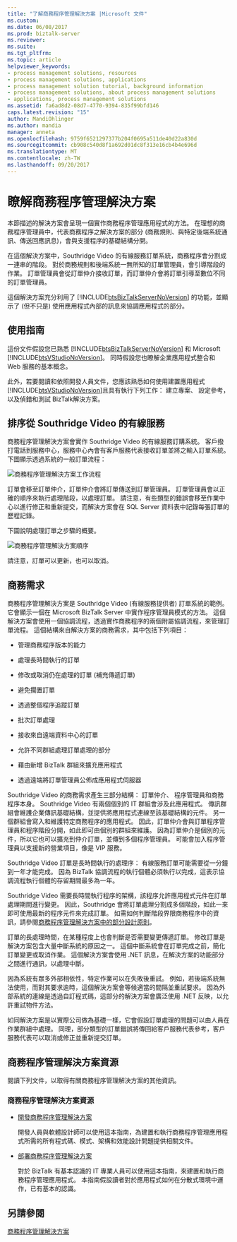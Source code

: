 ```yaml
---
title: "了解商務程序管理解決方案 |Microsoft 文件"
ms.custom: 
ms.date: 06/08/2017
ms.prod: biztalk-server
ms.reviewer: 
ms.suite: 
ms.tgt_pltfrm: 
ms.topic: article
helpviewer_keywords:
- process management solutions, resources
- process management solutions, applications
- process management solution tutorial, background information
- process management solutions, about process management solutions
- applications, process management solutions
ms.assetid: fa6ad8d2-08d7-4770-9394-835f99bfd146
caps.latest.revision: "15"
author: MandiOhlinger
ms.author: mandia
manager: anneta
ms.openlocfilehash: 9759f6521297377b204f0695a511de40d22a830d
ms.sourcegitcommit: cb908c540d8f1a692d01dc8f313e16cb4b4e696d
ms.translationtype: MT
ms.contentlocale: zh-TW
ms.lasthandoff: 09/20/2017
---
```

# <a name="understanding-the-business-process-management-solution"></a>瞭解商務程序管理解決方案
本節描述的解決方案會呈現一個實作商務程序管理應用程式的方法。 在理想的商務程序管理員中，代表商務程序之解決方案的部分 (商務規則、與特定後端系統通訊、傳送回應訊息)，會與支援程序的基礎結構分開。  
  
 在這個解決方案中，Southridge Video 的有線服務訂單系統，商務程序會分割成一連串的階段。 對於商務規則和後端系統一無所知的訂單管理員，會引導階段的作業。 訂單管理員會從訂單仲介接收訂單，而訂單仲介會將訂單引導至數位不同的訂單管理員。  
  
 這個解決方案充分利用了 [!INCLUDE[btsBizTalkServerNoVersion](../includes/btsbiztalkservernoversion-md.md)] 的功能，並顯示了 (但不只是) 使用應用程式內部的訊息來協調應用程式的部分。  
  
## <a name="reader-guidance"></a>使用指南  
 這份文件假設您已熟悉 [!INCLUDE[btsBizTalkServerNoVersion](../includes/btsbiztalkservernoversion-md.md)] 和 Microsoft [!INCLUDE[btsVStudioNoVersion](../includes/btsvstudionoversion-md.md)]。 同時假設您也瞭解企業應用程式整合和 Web 服務的基本概念。  
  
 此外，若要閱讀和依照開發人員文件，您應該熟悉如何使用建置應用程式[!INCLUDE[btsVStudioNoVersion](../includes/btsvstudionoversion-md.md)]且具有執行下列工作： 建立專案、 設定參考，以及偵錯和測試 BizTalk解決方案。  
  
## <a name="ordering-cable-service-from-southridge-video"></a>排序從 Southridge Video 的有線服務  
 商務程序管理解決方案會實作 Southridge Video 的有線服務訂購系統。 客戶撥打電話到服務中心，服務中心內會有客戶服務代表接收訂單並將之輸入訂單系統。 下圖顯示透過系統的一般訂單流程：  
  
 ![商務程序管理解決方案工作流程](../core/media/business-process-manager-solution-work-flow.gif "Business_Process_Manager_Solution_Work_Flow")  
  
 訂單會移至訂單仲介，訂單仲介會將訂單傳送到訂單管理員。 訂單管理員會以正確的順序來執行處理階段，以處理訂單。 請注意，有些類型的錯誤會移至作業中心以進行修正和重新提交，而解決方案會在 SQL Server 資料表中記錄每張訂單的歷程記錄。  
  
 下圖說明處理訂單之步驟的概要。  
  
 ![商務程序管理解決方案順序](../core/media/business-process-manager-solution-sequence.gif "Business_Process_Manager_Solution_Sequence")  
  
 請注意，訂單可以更新，也可以取消。  
  
## <a name="business-requirements"></a>商務需求  
 商務程序管理解決方案是 Southridge Video (有線服務提供者) 訂單系統的範例。 它會顯示一個在 Microsoft BizTalk Server 中實作程序管理員模式的方法。 這個解決方案會使用一個協調流程，透過實作商務程序的兩個附屬協調流程，來管理訂單流程。 這個結構來自解決方案的商務需求，其中包括下列項目：  
  
-   管理商務程序版本的能力  
  
-   處理長時間執行的訂單  
  
-   修改或取消仍在處理的訂單 (補充傳遞訂單)  
  
-   避免擱置訂單  
  
-   透過整個程序追蹤訂單  
  
-   批次訂單處理  
  
-   接收來自遠端資料中心的訂單  
  
-   允許不同群組處理訂單處理的部分  
  
-   藉由新增 BizTalk 群組來擴充應用程式  
  
-   透過遠端將訂單管理員公佈成應用程式伺服器  
  
 Southridge Video 的商務需求產生三部分結構： 訂單仲介、 程序管理員和商務程序本身。 Southridge Video 有兩個個別的 IT 群組會涉及此應用程式。 傳訊群組會維護企業傳訊基礎結構，並提供將應用程式連線至該基礎結構的元件。 另一個群組會寫入和維護特定商務程序的應用程式。 因此，訂單仲介會與訂單程序管理員和程序階段分開，如此即可由個別的群組來維護。 因為訂單仲介是個別的元件，所以它也可以擴充到仲介訂單，並傳到多個程序管理員。 可能會加入程序管理員以支援新的營業項目，像是 VIP 服務。  
  
 Southridge Video 訂單是長時間執行的處理序： 有線服務訂單可能需要從一分鐘到一年才能完成。 因為 BizTalk 協調流程的執行個體必須執行以完成，這表示協調流程執行個體的存留期間最多為一年。  
  
 Southridge Video 需要長時間執行程序的架構，該程序允許應用程式元件在訂單處理期間進行變更。 因此，Southridge 會將訂單處理分割成多個階段，如此一來即可使用最新的程序元件來完成訂單。 如需如何判斷階段界限商務程序中的資訊，請參閱[商務程序管理解決方案中的部分設計原則](../core/some-design-principles-in-the-business-process-management-solution.md)。  
  
 訂單的長處理時間，在某種程度上也會判斷是否需要變更傳遞訂單。 修改訂單是解決方案包含大量中斷系統的原因之一。 這個中斷系統會在訂單完成之前，簡化訂單變更或取消作業。 這個解決方案會使用 .NET 訊息，在解決方案的功能部分之間進行通訊，以處理中斷。  
  
 因為系統有眾多外部相依性，特定作業可以在失敗後重試。 例如，若後端系統無法使用，而對其要求逾時，這個解決方案會等候適當的間隔並重試要求。 因為外部系統的連線是透過自訂程式碼，這部分的解決方案會廣泛使用 .NET 反映，以允許重試物件方法。  
  
 如同解決方案是以實際公司做為基礎一樣，它會假設訂單處理的問題可以由人員在作業群組中處理。 同理，部分類型的訂單錯誤將傳回給客戶服務代表參考，客戶服務代表可以取消或修正並重新提交訂單。  
  
## <a name="business-process-management-solution-resources"></a>商務程序管理解決方案資源  
 閱讀下列文件，以取得有關商務程序管理解決方案的其他資訊。  
  
### <a name="business-process-management-solution-resources"></a>商務程序管理解決方案資源  
  
-   [開發商務程序管理解決方案](../core/developing-a-business-process-management-solution.md)  
  
     開發人員與軟體設計師可以使用這本指南，為建置和執行商務程序管理應用程式所需的所有程式碼、模式、架構和效能設計問題提供相關文件。  
  
-   [部署商務程序管理解決方案](../core/deploying-the-business-process-management-solution.md)  
  
     對於 BizTalk 有基本認識的 IT 專業人員可以使用這本指南，來建置和執行商務程序管理應用程式。 本指南假設讀者對於應用程式如何在分散式環境中運作，已有基本的認識。  
  
## <a name="see-also"></a>另請參閱  
 [商務程序管理解決方案](../core/business-process-management-solution.md)